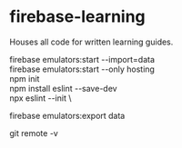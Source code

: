 # firebase-learning
Houses all code for written learning guides.

firebase emulators:start --import=data \
firebase emulators:start --only hosting \
npm init \
npm install eslint --save-dev \
npx eslint --init \

firebase emulators:export data

git remote -v